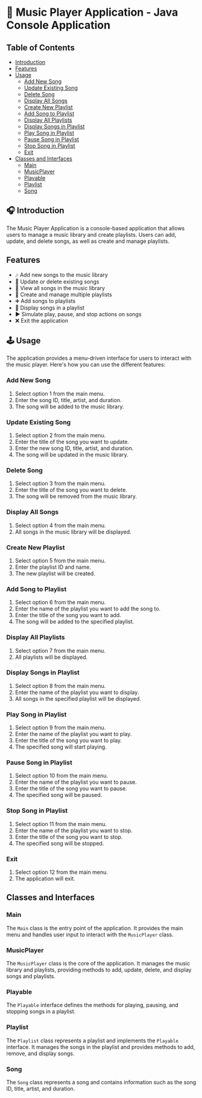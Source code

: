# 🎵 Music Player Application - Java Console Application

## Table of Contents
- [Introduction](#introduction)
- [Features](#features)
- [Usage](#usage)
  - [Add New Song](#add-new-song)
  - [Update Existing Song](#update-existing-song)
  - [Delete Song](#delete-song)
  - [Display All Songs](#display-all-songs)
  - [Create New Playlist](#create-new-playlist)
  - [Add Song to Playlist](#add-song-to-playlist)
  - [Display All Playlists](#display-all-playlists)
  - [Display Songs in Playlist](#display-songs-in-playlist)
  - [Play Song in Playlist](#play-song-in-playlist)
  - [Pause Song in Playlist](#pause-song-in-playlist)
  - [Stop Song in Playlist](#stop-song-in-playlist)
  - [Exit](#exit)
- [Classes and Interfaces](#classes-and-interfaces)
  - [Main](#main)
  - [MusicPlayer](#musicplayer)
  - [Playable](#playable)
  - [Playlist](#playlist)
  - [Song](#song)

## 🎧 Introduction

The Music Player Application is a console-based application that allows users to manage a music library and create playlists. Users can add, update, and delete songs, as well as create and manage playlists.

## Features

- 🎶 Add new songs to the music library
- 📝 Update or delete existing songs
- 📄 View all songs in the music library
- 📁 Create and manage multiple playlists
- ➕ Add songs to playlists
- 📂 Display songs in a playlist
- ▶️ Simulate play, pause, and stop actions on songs
- ❌ Exit the application

## 🕹️ Usage

The application provides a menu-driven interface for users to interact with the music player. Here's how you can use the different features:

### Add New Song

1. Select option 1 from the main menu.
2. Enter the song ID, title, artist, and duration.
3. The song will be added to the music library.

### Update Existing Song

1. Select option 2 from the main menu.
2. Enter the title of the song you want to update.
3. Enter the new song ID, title, artist, and duration.
4. The song will be updated in the music library.

### Delete Song

1. Select option 3 from the main menu.
2. Enter the title of the song you want to delete.
3. The song will be removed from the music library.

### Display All Songs

1. Select option 4 from the main menu.
2. All songs in the music library will be displayed.

### Create New Playlist

1. Select option 5 from the main menu.
2. Enter the playlist ID and name.
3. The new playlist will be created.

### Add Song to Playlist

1. Select option 6 from the main menu.
2. Enter the name of the playlist you want to add the song to.
3. Enter the title of the song you want to add.
4. The song will be added to the specified playlist.

### Display All Playlists

1. Select option 7 from the main menu.
2. All playlists will be displayed.

### Display Songs in Playlist

1. Select option 8 from the main menu.
2. Enter the name of the playlist you want to display.
3. All songs in the specified playlist will be displayed.

### Play Song in Playlist

1. Select option 9 from the main menu.
2. Enter the name of the playlist you want to play.
3. Enter the title of the song you want to play.
4. The specified song will start playing.

### Pause Song in Playlist

1. Select option 10 from the main menu.
2. Enter the name of the playlist you want to pause.
3. Enter the title of the song you want to pause.
4. The specified song will be paused.

### Stop Song in Playlist

1. Select option 11 from the main menu.
2. Enter the name of the playlist you want to stop.
3. Enter the title of the song you want to stop.
4. The specified song will be stopped.

### Exit

1. Select option 12 from the main menu.
2. The application will exit.

## Classes and Interfaces

### Main

The `Main` class is the entry point of the application. It provides the main menu and handles user input to interact with the `MusicPlayer` class.

### MusicPlayer

The `MusicPlayer` class is the core of the application. It manages the music library and playlists, providing methods to add, update, delete, and display songs and playlists.

### Playable

The `Playable` interface defines the methods for playing, pausing, and stopping songs in a playlist.

### Playlist

The `Playlist` class represents a playlist and implements the `Playable` interface. It manages the songs in the playlist and provides methods to add, remove, and display songs.

### Song

The `Song` class represents a song and contains information such as the song ID, title, artist, and duration.
